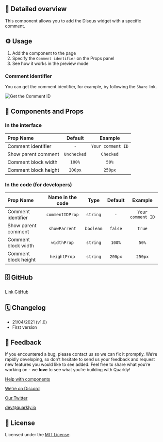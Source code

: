 ## 📖 Detailed overview

This component allows you to add the Disqus widget with a specific comment.

## ⚙️ Usage

1.  Add the component to the page
2.  Specify the `Comment identifier` on the Props panel
3.  See how it works in the preview mode

### Comment identifier

You can get the comment identifier, for example, by following the `Share` link.

![Get the Comment ID](https://test-upl.quarkly.io/60474504627982001eb71a51/images/3.png?v=2021-04-22T09:46:00.296Z)

## 🧩 Components and Props

### In the interface

| Prop Name            |   Default   |      Example      |
| :------------------- | :---------: | :---------------: |
| Comment identifier   |     `-`     | `Your comment ID` |
| Show parent comment  | `Unchecked` |     `Checked`     |
| Comment block width  |   `100%`    |       `50%`       |
| Comment block height |   `200px`   |      `250px`      |

### In the code (for developers)

| Prop Name            | Name in the code |   Type    | Default |      Example      |
| :------------------- | :--------------: | :-------: | :-----: | :---------------: |
| Comment identifier   | `commentIDProp`  | `string`  |   `-`   | `Your comment ID` |
| Show parent comment  |  `showParrent`   | `boolean` | `false` |      `true`       |
| Comment block width  |   `widthProp`    | `string`  | `100%`  |       `50%`       |
| Comment block height |   `heightProp`   | `string`  | `200px` |      `250px`      |

## 🗄 GitHub

[Link GitHub](https://github.com/quarkly/community-kit/blob/master/src/DisqusComment.js)

## 🗓 Changelog

-   21/04/2021 (v1.0)
-   First version

## 📮 Feedback

If you encountered a bug, please contact us so we can fix it promptly. We’re rapidly developing, so don’t hesitate to send us your feedback and request new features you would like to see added. Feel free to share what you’re working on - we **love** to see what you’re building with Quarkly!

[Help with components](https://community.quarkly.io/c/requests/11)

[We're on Discord](https://discord.gg/SuF9vCMJGW)

[Our Twitter](https://twitter.com/quarklyapp)

[dev@quarkly.io](mailto:dev@quarkly.io)

## 📝 License

Licensed under the [MIT License](https://raw.githubusercontent.com/quarkly/community-kit/master/LICENSE).
